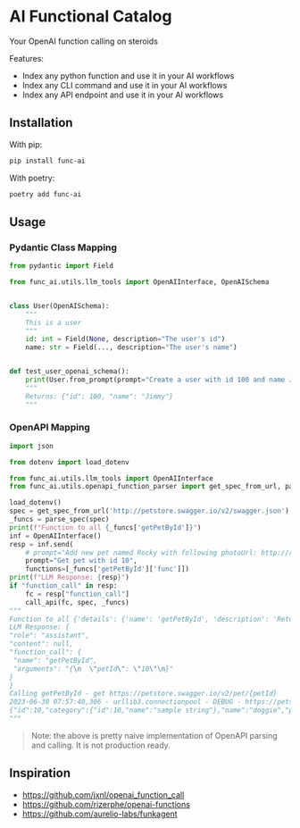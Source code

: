 # AI Functional Catalog

Your OpenAI function calling on steroids

Features:

- Index any python function and use it in your AI workflows
- Index any CLI command and use it in your AI workflows
- Index any API endpoint and use it in your AI workflows

## Installation

With pip:

```bash
pip install func-ai
```

With poetry:

```bash
poetry add func-ai
```

## Usage

### Pydantic Class Mapping

```python
from pydantic import Field

from func_ai.utils.llm_tools import OpenAIInterface, OpenAISchema


class User(OpenAISchema):
    """
    This is a user
    """
    id: int = Field(None, description="The user's id")
    name: str = Field(..., description="The user's name")


def test_user_openai_schema():
    print(User.from_prompt(prompt="Create a user with id 100 and name Jimmy", llm_interface=OpenAIInterface()).json())
    """
    Returns: {"id": 100, "name": "Jimmy"}
    """

```

### OpenAPI Mapping

```python
import json

from dotenv import load_dotenv

from func_ai.utils.llm_tools import OpenAIInterface
from func_ai.utils.openapi_function_parser import get_spec_from_url, parse_spec, call_api

load_dotenv()
spec = get_spec_from_url('http://petstore.swagger.io/v2/swagger.json')
_funcs = parse_spec(spec)
print(f"Function to all {_funcs['getPetById']}")
inf = OpenAIInterface()
resp = inf.send(
    # prompt="Add new pet named Rocky with following photoUrl: http://rocky.me/pic.png. Tag the Rocky with 'dog' and 'pet'",
    prompt="Get pet with id 10",
    functions=[_funcs['getPetById']['func']])
print(f"LLM Response: {resp}")
if "function_call" in resp:
    fc = resp["function_call"]
    call_api(fc, spec, _funcs)
"""
Function to all {'details': {'name': 'getPetById', 'description': 'Returns a single pet', 'parameters': [{'name': 'petId', 'in': 'path', 'description': 'ID of pet to return', 'required': True, 'type': 'integer', 'format': 'int64'}], 'summary': 'Find pet by ID', 'method': 'get', 'path': '/pet/{petId}'}, 'func': {'name': 'getPetById', 'description': 'Find pet by IDReturns a single pet', 'parameters': {'type': 'object', 'properties': {'petId': {'description': 'ID of pet to return', 'type': 'string', 'in': 'path'}}, 'required': ['petId']}}}
LLM Response: {
"role": "assistant",
"content": null,
"function_call": {
 "name": "getPetById",
 "arguments": "{\n  \"petId\": \"10\"\n}"
}
}
Calling getPetById - get https://petstore.swagger.io/v2/pet/{petId}
2023-06-30 07:57:40,306 - urllib3.connectionpool - DEBUG - https://petstore.swagger.io:443 "GET /v2/pet/10 HTTP/1.1" 200 None
{"id":10,"category":{"id":10,"name":"sample string"},"name":"doggie","photoUrls":[],"tags":[],"status":"pending"}
"""
```

> Note: the above is pretty naive implementation of OpenAPI parsing and calling. It is not production ready.

## Inspiration

- https://github.com/jxnl/openai_function_call
- https://github.com/rizerphe/openai-functions
- https://github.com/aurelio-labs/funkagent